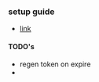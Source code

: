 ### setup guide
- [link](https://www.youtube.com/watch?v=3Hg2WPwDyG8&ab_channel=ZakH.)

#### TODO's
- regen token on expire
- 